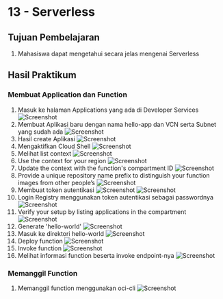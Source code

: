 # 13 - Serverless

## Tujuan Pembelajaran
1. Mahasiswa dapat mengetahui secara jelas mengenai Serverless

## Hasil Praktikum

### Membuat Application dan Function

1. Masuk ke halaman Applications yang ada di Developer Services
![Screenshot](img/praktikum/1.png)
2. Membuat Aplikasi baru dengan nama hello-app dan VCN serta Subnet yang sudah ada
![Screenshot](img/praktikum/2.png)
3. Hasil create Aplikasi
![Screenshot](img/praktikum/3.png)
4. Mengaktifkan Cloud Shell
![Screenshot](img/praktikum/4.png)
5. Melihat list context
![Screenshot](img/praktikum/5.png)
6. Use the context for your region
![Screenshot](img/praktikum/6.png)
7. Update the context with the function's compartment ID
![Screenshot](img/praktikum/7.png)
8. Provide a unique repository name prefix to distinguish your function images from other people’s
![Screenshot](img/praktikum/8.png)
9. Membuat token autentikasi
![Screenshot](img/praktikum/9.png)
![Screenshot](img/praktikum/10.png)
10. Login Registry menggunakan token autentikasi sebagai passwordnya
![Screenshot](img/praktikum/11.png)
11. Verify your setup by listing applications in the compartment
![Screenshot](img/praktikum/12.png)
12. Generate 'hello-world'
![Screenshot](img/praktikum/13.png)
13. Masuk ke direktori hello-world
![Screenshot](img/praktikum/14.png)
14. Deploy function
![Screenshot](img/praktikum/15.png)
15. Invoke function
![Screenshot](img/praktikum/16.png)
16. Melihat informasi function beserta invoke endpoint-nya
![Screenshot](img/praktikum/17.png)

### Memanggil Function

1. Memanggil function menggunakan oci-cli
![Screenshot](img/praktikum/18.png)
